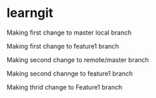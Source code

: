 # learngit

Making first change to master local branch

Making first change to feature1 branch

Making second change to remote/master branch

Making second channge to feature1 branch

Making thrid change to Feature1 branch